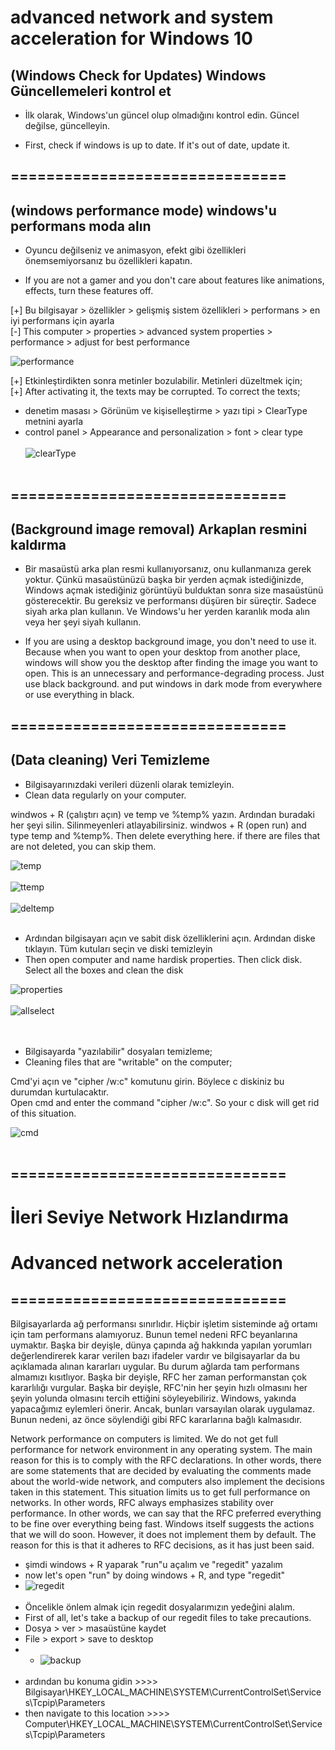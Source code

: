 
# advanced network and system acceleration for Windows 10

## (Windows Check for Updates) Windows Güncellemeleri kontrol et

* İlk olarak, Windows'un güncel olup olmadığını kontrol edin. Güncel değilse, güncelleyin.
- First, check if windows is up to date. If it's out of date, update it.
## ===============================<br>
## (windows performance mode) windows'u performans moda alın 

* Oyuncu değilseniz ve animasyon, efekt gibi özellikleri önemsemiyorsanız bu özellikleri kapatın.
- If you are not a gamer and you don't care about features like animations, effects, turn these features off.

 [+] Bu bilgisayar > özellikler > gelişmiş sistem özellikleri > performans > en iyi performans için ayarla <br>
 [-] This computer > properties > advanced system properties > performance > adjust for best performance


![performance](https://github.com/OgulcanKacarr/WindowsAdvancedSystemandNetworkAcceleration/blob/main/Images/performanceControl.png)<br>

 [+] Etkinleştirdikten sonra metinler bozulabilir. Metinleri düzeltmek için; <br>
 [+] After activating it, the texts may be corrupted. To correct the texts;<br>
  * denetim masası > Görünüm ve kişiselleştirme > yazı tipi > ClearType metnini ayarla<br>
  * control panel > Appearance and personalization > font > clear type <br> <br>
 ![clearType](https://github.com/OgulcanKacarr/WindowsAdvancedSystemandNetworkAcceleration/blob/main/Images/clearType.png)<br><br>
## ===============================<br>
## (Background image removal) Arkaplan resmini kaldırma

* Bir masaüstü arka plan resmi kullanıyorsanız, onu kullanmanıza gerek yoktur. Çünkü masaüstünüzü başka bir yerden açmak istediğinizde, Windows açmak istediğiniz görüntüyü bulduktan sonra size masaüstünü gösterecektir. Bu gereksiz ve performansı düşüren bir süreçtir. Sadece siyah arka plan kullanın. Ve Windows'u her yerden karanlık moda alın veya her şeyi siyah kullanın.


* If you are using a desktop background image, you don't need to use it. Because when you want to open your desktop from another place, windows will show you the desktop after finding the image you want to open. This is an unnecessary and performance-degrading process. Just use black background. and put windows in dark mode from everywhere or use everything in black.
## ===============================<br>
## (Data cleaning) Veri Temizleme

* Bilgisayarınızdaki verileri düzenli olarak temizleyin.
* Clean data regularly on your computer.

windwos + R (çalıştırı açın) ve temp ve %temp% yazın. Ardından buradaki her şeyi silin. Silinmeyenleri atlayabilirsiniz.
windwos + R (open run) and type temp and %temp%. Then delete everything here. if there are files that are not deleted, you can skip them.


 ![temp](https://github.com/OgulcanKacarr/WindowsAdvancedSystemandNetworkAcceleration/blob/main/Images/temp.png)<br><br>
 ![ttemp](https://github.com/OgulcanKacarr/WindowsAdvancedSystemandNetworkAcceleration/blob/main/Images/ttemp.png)<br><br>
 ![deltemp](https://github.com/OgulcanKacarr/WindowsAdvancedSystemandNetworkAcceleration/blob/main/Images/deltemp.png)<br><br>
 
 * Ardından bilgisayarı açın ve sabit disk özelliklerini açın. Ardından diske tıklayın. Tüm kutuları seçin ve diski temizleyin
 * Then open computer and name hardisk properties. Then click  disk. Select all the boxes and clean the disk

 ![properties](https://github.com/OgulcanKacarr/WindowsAdvancedSystemandNetworkAcceleration/blob/main/Images/propertiesDisk.png)<br><br>
 ![allselect](https://github.com/OgulcanKacarr/WindowsAdvancedSystemandNetworkAcceleration/blob/main/Images/allselect.png)<br><br><br>

* Bilgisayarda "yazılabilir" dosyaları temizleme;
* Cleaning files that are "writable" on the computer;

Cmd'yi açın ve "cipher /w:c" komutunu girin. Böylece c diskiniz bu durumdan kurtulacaktır.<br>
Open cmd and enter the command "cipher /w:c". So your c disk will get rid of this situation.

 ![cmd](https://github.com/OgulcanKacarr/WindowsAdvancedSystemandNetworkAcceleration/blob/main/Images/cmd.png)<br><br>

## ===============================<br>
# İleri Seviye Network Hızlandırma
# Advanced network acceleration
## ===============================<br>

Bilgisayarlarda ağ performansı sınırlıdır. Hiçbir işletim sisteminde ağ ortamı için tam performans alamıyoruz. Bunun temel nedeni RFC beyanlarına uymaktır. Başka bir deyişle, dünya çapında ağ hakkında yapılan yorumları değerlendirerek karar verilen bazı ifadeler vardır ve bilgisayarlar da bu açıklamada alınan kararları uygular. Bu durum ağlarda tam performans almamızı kısıtlıyor. Başka bir deyişle, RFC her zaman performanstan çok kararlılığı vurgular. Başka bir deyişle, RFC'nin her şeyin hızlı olmasını her şeyin yolunda olmasını tercih ettiğini söyleyebiliriz. Windows, yakında yapacağımız eylemleri önerir. Ancak, bunları varsayılan olarak uygulamaz. Bunun nedeni, az önce söylendiği gibi RFC kararlarına bağlı kalmasıdır. <br>

Network performance on computers is limited. We do not get full performance for network environment in any operating system. The main reason for this is to comply with the RFC declarations. In other words, there are some statements that are decided by evaluating the comments made about the world-wide network, and computers also implement the decisions taken in this statement. This situation limits us to get full performance on networks. In other words, RFC always emphasizes stability over performance. In other words, we can say that the RFC preferred everything to be fine over everything being fast. Windows itself suggests the actions that we will do soon. However, it does not implement them by default. The reason for this is that it adheres to RFC decisions, as it has just been said. <br>

* şimdi windows + R yaparak "run"u açalım ve "regedit" yazalım <br>
* now let's open "run" by doing windows + R, and type "regedit" <br>
*  ![regedit](https://github.com/OgulcanKacarr/WindowsAdvancedSystemandNetworkAcceleration/blob/main/Images/regedit.png)<br><br>
*  Öncelikle önlem almak için regedit dosyalarımızın yedeğini alalım. <br>
*  First of all, let's take a backup of our regedit files to take precautions. <br>
* Dosya > ver > masaüstüne kaydet <br>
* File > export > save to desktop <br>
* *  ![backup](https://github.com/OgulcanKacarr/WindowsAdvancedSystemandNetworkAcceleration/blob/main/Images/backup.png)<br><br>
* ardından bu konuma gidin >>>> Bilgisayar\HKEY_LOCAL_MACHINE\SYSTEM\CurrentControlSet\Services\Tcpip\Parameters <br>
* then navigate to this location >>>> Computer\HKEY_LOCAL_MACHINE\SYSTEM\CurrentControlSet\Services\Tcpip\Parameters <br>
